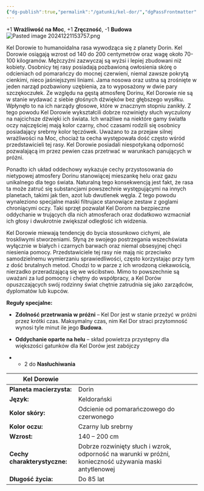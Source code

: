 ```yaml
---
{"dg-publish":true,"permalink":"/gatunki/kel-dor/","dgPassFrontmatter":true}
---
```


+1 **Wrażliwość na Moc**, +1 **Zręczność**, -1 **Budowa**
![Pasted image 20241221153757.png](/img/user/Obrazy/Pasted%20image%2020241221153757.png)

Kel Dorowie to humanoidalna rasa wywodząca się z planety Dorin. Kel Dorowie osiągają wzrost od 140 do 200 centymetrów oraz wagę około 70-100 kilogramów. Mężczyźni zazwyczaj są wyżsi i lepiej zbudowani niż kobiety. Osobnicy tej rasy posiadają pozbawioną owłosienia skórę o odcieniach od pomarańczy do mocnej czerwieni, niemal zawsze pokrytą cienkimi, nieco jaśniejszymi liniami. Jama nosowa oraz ustna są zrośnięte w jeden narząd pozbawiony uzębienia, za to wyposażony w dwie pary szczękoczułek. Ze względu na gęstą atmosferę Dorinu, Kel Dorowie nie są w stanie wydawać z siebie głośnych dźwięków bez głębszego wysiłku. Wpłynęło to na ich narządy głosowe, które w znacznym stopniu zanikły. Z tego powodu Kel Dorowie wykształcili dobrze rozwinięty słuch wyczulony na najcichsze dźwięki ich świata. Ich wrażliwe na niektóre gamy światła oczy najczęściej mają kolor czarny, choć czasami rodzili się osobnicy posiadający srebrny kolor tęczówek. Uważano to za przejaw silnej wrażliwości na Moc, chociaż ta cecha występowała dość często wśród przedstawicieli tej rasy. Kel Dorowie posiadali niespotykaną odporność pozwalającą im przez pewien czas przetrwać w warunkach panujących w próżni.

Ponadto ich układ oddechowy wykazuje cechy przystosowania do nietypowej atmosfery Dorinu stanowiącej mieszankę helu oraz gazu unikalnego dla tego świata. Naturalną tego konsekwencją jest fakt, że rasa ta może zatruć się substancjami powszechnie występującymi na innych planetach, takimi jak tlen, azot lub dwutlenek węgla. Z tego powodu wynaleziono specjalne maski filtrujace stanowiące zestaw z goglami chroniącymi oczy. Taki sprzęt pozwalał Kel Dorom na bezpieczne oddychanie w trujących dla nich atmosferach oraz dodatkowo wzmacniał ich głosy i dwukrotnie zwiększał odległość ich widzenia.

Kel Dorowie miewają tendencję do bycia stosunkowo cichymi, ale troskliwymi stworzeniami. Słyną ze swojego postrzegania wszechświata wyłącznie w białych i czarnych barwach oraz niemal obsesyjnej chęci niesienia pomocy. Przedstawiciele tej rasy nie mają nic przeciwko samodzielnemu wymierzaniu sprawiedliwości, często korzystając przy tym z dość brutalnych metod. Chodzi to w parze z ich wrodzoną ciekawością, nierzadko przeradzającą się we wścibstwo. Mimo to powszechnie są uważani za lud pomocny i chętny do współpracy, a Kel Dorów opuszczających swój rodzinny świat chętnie zatrudnia się jako zarządców, dyplomatów lub kupców.

**Reguły specjalne:**

- **Zdolność przetrwania w próżni** – Kel Dor jest w stanie przeżyć w próżni przez krótki czas. Maksymalny czas, nim Kel Dor straci przytomność wynosi tyle minut ile jego **Budowa**.

- **Oddychanie oparte na helu** – skład powietrza przystępny dla większości gatunków dla Kel Dorów jest zabójczy

- + 2 do **Nasłuchiwania**

| **Kel Dorowie**              |                                                                                                         |
| ---------------------------- | ------------------------------------------------------------------------------------------------------- |
| **Planeta macierzysta:**     | Dorin                                                                                                   |
| **Język:**                   | Keldorański                                                                                             |
| **Kolor skóry:**             | Odcienie od pomarańczowego do czerwonego                                                                |
| **Kolor oczu:**              | Czarny lub srebrny                                                                                      |
| **Wzrost:**                  | 140 – 200 cm                                                                                            |
| **Cechy charakterystyczne:** | Dobrze rozwinięty słuch i wzrok, odporność na warunki w próżni, konieczność używania maski antytlenowej |
| **Długość życia:**           | Do 85 lat                                                                                               |